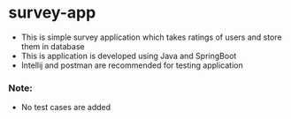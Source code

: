 # survey-app

* This is simple survey application which takes ratings of users and store them in database
* This is application is developed using Java and SpringBoot 
* Intellij and postman are recommended for testing application

### Note:

* No test cases are added

